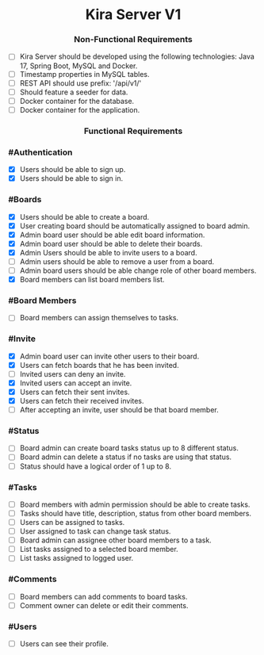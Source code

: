 <h1 align="center"> 
	Kira Server V1
</h1>

<h3 align="center"> 
	Non-Functional Requirements
</h3>

- [ ] Kira Server should be developed using the following technologies: Java 17, Spring Boot, MySQL and Docker.
- [ ] Timestamp properties in MySQL tables.
- [ ] REST API should use prefix: '/api/v1/'
- [ ] Should feature a seeder for data.
- [ ] Docker container for the database.
- [ ] Docker container for the application.

<h3 align="center"> 
	Functional Requirements
</h3>

### #Authentication

- [x] Users should be able to sign up.
- [x] Users should be able to sign in.

### #Boards

- [x] Users should be able to create a board.
- [x] User creating board should be automatically assigned to board admin.
- [x] Admin board user should be able edit board information.
- [x] Admin board user should be able to delete their boards.
- [x] Admin Users should be able to invite users to a board.
- [ ] Admin users should be able to remove a user from a board.
- [ ] Admin board users should be able change role of other board members.
- [x] Board members can list board members list.

### #Board Members
- [ ] Board members can assign themselves to tasks.

### #Invite

- [x] Admin board user can invite other users to their board.
- [x] Users can fetch boards that he has been invited.
- [ ] Invited users can deny an invite.
- [x] Invited users can accept an invite.
- [x] Users can fetch their sent invites.
- [x] Users can fetch their received invites.
- [ ] After accepting an invite, user should be that board member.

### #Status

- [ ] Board admin can create board tasks status up to 8 different status.
- [ ] Board admin can delete a status if no tasks are using that status.
- [ ] Status should have a logical order of 1 up to 8.

### #Tasks

- [ ] Board members with admin permission should be able to create tasks.
- [ ] Tasks should have title, description, status from other board members.
- [ ] Users can be assigned to tasks.
- [ ] User assigned to task can change task status.
- [ ] Board admin can assignee other board members to a task.
- [ ] List tasks assigned to a selected board member.
- [ ] List tasks assigned to logged user.

### #Comments

- [ ] Board members can add comments to board tasks.
- [ ] Comment owner can delete or edit their comments.

### #Users

- [ ] Users can see their profile.
